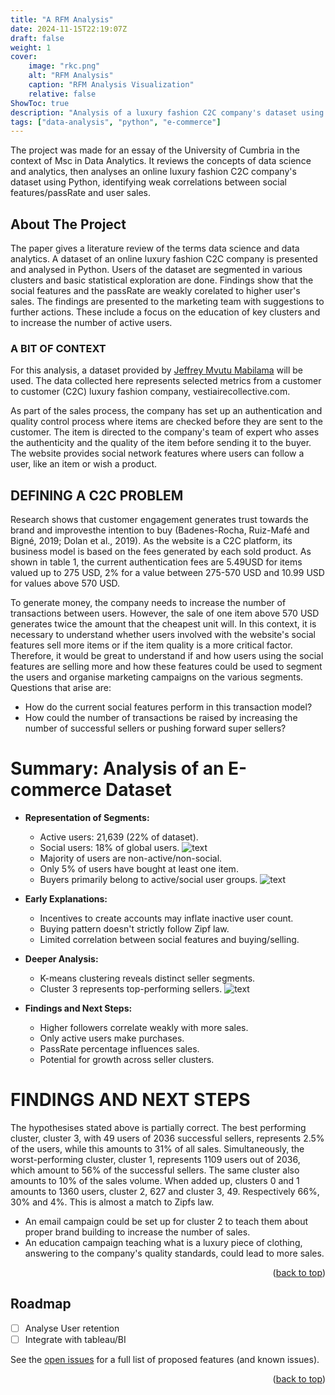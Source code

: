 ```yaml
---
title: "A RFM Analysis"
date: 2024-11-15T22:19:07Z
draft: false
weight: 1
cover:
    image: "rkc.png"
    alt: "RFM Analysis"
    caption: "RFM Analysis Visualization"
    relative: false
ShowToc: true
description: "Analysis of a luxury fashion C2C company's dataset using Python, focusing on user segmentation and the relationship between social features and sales performance."
tags: ["data-analysis", "python", "e-commerce"]
---
```


<!-- PROJECT SHIELDS -->
<!--
*** I'm using markdown "reference style" links for readability.
*** Reference links are enclosed in brackets [ ] instead of parentheses ( ).
*** See the bottom of this document for the declaration of the reference variables
*** for contributors-url, forks-url, etc. This is an optional, concise syntax you may use.
*** https://www.markdownguide.org/basic-syntax/#reference-style-links
-->

<!-- ABOUT THE PROJECT -->
The project was made for an essay of the University of Cumbria in the context of Msc in Data Analytics. It reviews the concepts of data science and analytics, then analyses an online luxury fashion C2C company's dataset using Python, identifying weak correlations between social features/passRate and user sales.

## About The Project

The paper gives a literature review of the terms data science and data analytics. A dataset of an online luxury fashion C2C company is presented and analysed in Python. Users of the dataset are segmented in various clusters and basic statistical exploration are done. Findings show that the social features and the passRate are weakly corelated to higher user's sales. The findings are presented to the marketing team with suggestions to further actions. These include a focus on the education of key clusters and to increase the number of active users. 

### A BIT OF CONTEXT

For this analysis, a dataset provided by [Jeffrey Mvutu Mabilama](https://www.kaggle.com/datasets/jmmvutu/ecommerce-users-of-a-french-c2c-fashion-store) will be used. The data collected here represents selected metrics from a customer to customer (C2C) luxury fashion company, vestiairecollective.com.

As part of the sales process, the company has set up an authentication and quality control process where items are checked before they are sent to the customer. The item is directed to the company's team of expert who asses the authenticity and the quality of the item before sending it to the buyer. The website provides social network features where users can follow a user, like an item or wish a product.

## DEFINING A C2C PROBLEM

Research shows that customer engagement generates trust towards the brand and improvesthe intention to buy (Badenes-Rocha, Ruiz-Mafé and Bigné, 2019; Dolan et al., 2019). As the website is a C2C platform, its business model is based on the fees generated by each sold product. As shown in table 1, the current authentication fees are 5.49USD for items valued up to 275 USD, 2% for a value between 275-570 USD and 10.99 USD for values above 570 USD.

To generate money, the company needs to increase the number of transactions between users. However, the sale of one item above 570 USD generates twice the amount that the cheapest unit will. In this context, it is necessary to understand whether users involved with the website's social features sell more items or if the item quality is a more critical factor. Therefore, it would be great to understand if and how users using the social features are selling more and how these features could be used to segment the users and organise marketing campaigns on the various segments. Questions that arise are: 
- How do the current social features perform in this transaction model?
- How could the number of transactions be raised by increasing the number of successful sellers or pushing forward super sellers?
 
# Summary: Analysis of an E-commerce Dataset

- **Representation of Segments:**
  - Active users: 21,639 (22% of dataset).
  - Social users: 18% of global users.
  ![text](/fig3.1.png)
  - Majority of users are non-active/non-social.
  - Only 5% of users have bought at least one item.
  - Buyers primarily belong to active/social user groups.
![text](/fig4.png)
- **Early Explanations:**
  - Incentives to create accounts may inflate inactive user count.
  - Buying pattern doesn't strictly follow Zipf law.
  - Limited correlation between social features and buying/selling.

- **Deeper Analysis:**
  - K-means clustering reveals distinct seller segments.
  - Cluster 3 represents top-performing sellers.
![text](/fig1.1.png)
- **Findings and Next Steps:**
  - Higher followers correlate weakly with more sales.
  - Only active users make purchases.
  - PassRate percentage influences sales.
  - Potential for growth across seller clusters.

# FINDINGS AND NEXT STEPS 

The hypothesises stated above is partially correct. The best performing cluster, cluster 3, with 49 users of 2036 successful sellers, represents 2.5% of the users, while this amounts to 31% of all sales. Simultaneously, the worst-performing cluster, cluster 1, represents 1109 users out of 2036, which amount to 56% of the successful sellers. The same cluster also amounts to 10% of the sales volume. 
When added up, clusters 0 and 1 amounts to 1360 users, cluster 2, 627 and cluster 3, 49. Respectively 66%, 30% and 4%. This is almost a match to Zipfs law. 

- An email campaign could be set up for cluster 2 to teach them about proper brand building to increase the number of sales.  
- An education campaign teaching what is a luxury piece of clothing, answering to the company's quality standards, could lead to more sales. 

<p align="right">(<a href="#readme-top">back to top</a>)</p>

<!-- ROADMAP -->
## Roadmap

- [ ] Analyse User retention
- [ ] Integrate with tableau/BI

See the [open issues](https://github.com/othneildrew/Best-README-Template/issues) for a full list of proposed features (and known issues).

<p align="right">(<a href="#readme-top">back to top</a>)</p>
